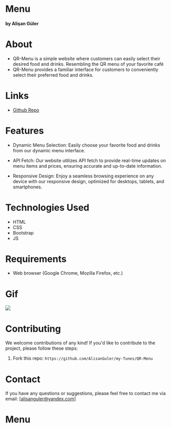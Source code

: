 # Menu #

#### by Alişan Güler

# About

- QR-Menu is a simple website where customers can easily select their desired food and drinks. Resembling the QR menu of your favorite café
- QR-Menu provides a familiar interface for customers to conveniently select their preferred food and drinks.

# Links

- [Github Repo](https://github.com/AlisanGuler/QR-Menu)

# Features

- Dynamic Menu Selection: Easily choose your favorite food and drinks from our dynamic menu interface.

- API Fetch: Our website utilizes API fetch to provide real-time updates on menu items and prices, ensuring accurate and up-to-date information.

- Responsive Design: Enjoy a seamless browsing experience on any device with our responsive design, optimized for desktops, tablets, and smartphones.

# Technologies Used

- HTML
- CSS
- Bootstrap
- JS
  
# Requirements

- Web browser (Google Chrome, Mozilla Firefox, etc.)


# Gif

<img src="\menu.gif" max-width="100%" height="auto" >


# Contributing

We welcome contributions of any kind! If you'd like to contribute to the project, please follow these steps:

1. Fork this repo: `https://github.com/AlisanGuler/my-Tunes/QR-Menu`

# Contact

If you have any questions or suggestions, please feel free to contact me via email: [alisanguler@yandex.com]
# Menu